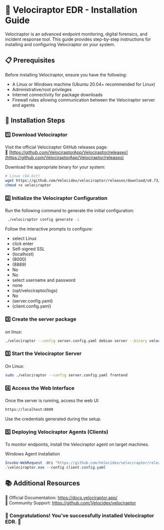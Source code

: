 # 🦖 Velociraptor EDR - Installation Guide  

Velociraptor is an advanced endpoint monitoring, digital forensics, and incident response tool. This guide provides step-by-step instructions for installing and configuring Velociraptor on your system.  

## 📋 Prerequisites  

Before installing Velociraptor, ensure you have the following:  

- A Linux or Windows machine (Ubuntu 20.04+ recommended for Linux)  
- Administrative/root privileges  
- Internet connectivity for package downloads  
- Firewall rules allowing communication between the Velociraptor server and agents  

## 🚀 Installation Steps  

### 1️⃣ **Download Velociraptor**  
Visit the official Velociraptor GitHub releases page:  
🔗 [https://github.com/VelociraptorApp/Velociraptor/releases](https://github.com/VelociraptorApp/Velociraptor/releases)  

Download the appropriate binary for your system:  

```bash
# Linux (64-bit)
wget https://github.com/Velocidex/velociraptor/releases/download/v0.73/velociraptor-v0.73.2-linux-amd64 -O velociraptor
chmod +x velociraptor
```

### 2️⃣ Initialize the Velociraptor Configuration
Run the following command to generate the initial configuration:
```bash
 ./velociraptor config generate -i
```

Follow the interactive prompts to configure:

- select Linux
- click enter
- Self-signed SSL 
- (localhost)
- (8000)
- (8889) 
- No
- No
- select username and password
- none
- (opt/velociraptor/logs)
- No
- (server.config.yaml)
- (client.config.yaml)

### 3️⃣ Create the server package
on linux:  
```bash
./velociraptor --config server.config.yaml debian server --binary velociraptor
```

### 3️⃣ Start the Velociraptor Server
On Linux: 
```bash
sudo ./velociraptor --config server.config.yaml frontend
```

### 4️⃣ Access the Web Interface
Once the server is running, access the web UI:


```bash
https://localhost:8889
```
Use the credentials generated during the setup.


### 5️⃣ Deploying Velociraptor Agents (Clients)
To monitor endpoints, install the Velociraptor agent on target machines.

Windows Agent Installation
```powershell
Invoke-WebRequest -Uri "https://github.com/Velocidex/velociraptor/releases/download/v0.73/velociraptor-v0.73.3-windows-amd64.exe" -OutFile "velociraptor.exe"
.\velociraptor.exe --config client.config.yaml
```


## 📚 Additional Resources
📖 Official Documentation: https://docs.velociraptor.app/ <br>
📢 Community Support: https://github.com/Velocidex/velociraptor
### 🚀 Congratulations! You’ve successfully installed Velociraptor EDR. 🎯
